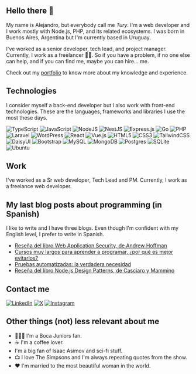 ## Hello there 👋

My name is Alejandro, but everybody call me *Tury*. I'm a web developer and I work mostly with Node.js, PHP, and its related ecosystems. I was born in Buenos Aires, Argentina but I'm currently based in Uruguay.

I've worked as a senior developer, tech lead, and project manager. Currently, I work as a freelancer 👨‍💻. So if you have a problem, if no one else can help, and if you can find me, maybe you can hire... me.

Check out my [portfolio](https://alejandro-de-luca-portfolio.vercel.app/) to know more about my knowledge and experience.


## Technologies

I consider myself a back-end developer but I also work with front-end technologies. These are the languages, frameworks and libraries I use the most these days.

![TypeScript](https://img.shields.io/badge/typescript-%23007ACC.svg?style=for-the-badge&logo=typescript&logoColor=white)
![JavaScript](https://img.shields.io/badge/javascript-%23323330.svg?style=for-the-badge&logo=javascript&logoColor=%23F7DF1E)
![NodeJS](https://img.shields.io/badge/node.js-6DA55F?style=for-the-badge&logo=node.js&logoColor=white)
![NestJS](https://img.shields.io/badge/nestjs-%23E0234E.svg?style=for-the-badge&logo=nestjs&logoColor=white)
![Express.js](https://img.shields.io/badge/express.js-%23404d59.svg?style=for-the-badge&logo=express&logoColor=%2361DAFB)
![Go](https://img.shields.io/badge/go-%2300ADD8.svg?style=for-the-badge&logo=go&logoColor=white)
![PHP](https://img.shields.io/badge/php-%23777BB4.svg?style=for-the-badge&logo=php&logoColor=white)
![Laravel](https://img.shields.io/badge/laravel-%23FF2D20.svg?style=for-the-badge&logo=laravel&logoColor=white)
![WordPress](https://img.shields.io/badge/WordPress-%23117AC9.svg?style=for-the-badge&logo=WordPress&logoColor=white)
![React](https://img.shields.io/badge/react-%2320232a.svg?style=for-the-badge&logo=react&logoColor=%2361DAFB)
![Vue.js](https://img.shields.io/badge/vuejs-%2335495e.svg?style=for-the-badge&logo=vuedotjs&logoColor=%234FC08D)
![HTML5](https://img.shields.io/badge/html5-%23E34F26.svg?style=for-the-badge&logo=html5&logoColor=white)
![CSS3](https://img.shields.io/badge/css3-%231572B6.svg?style=for-the-badge&logo=css3&logoColor=white)
![TailwindCSS](https://img.shields.io/badge/tailwindcss-%2338B2AC.svg?style=for-the-badge&logo=tailwind-css&logoColor=white)
![DaisyUI](https://img.shields.io/badge/daisyui-5A0EF8?style=for-the-badge&logo=daisyui&logoColor=white)
![Bootstrap](https://img.shields.io/badge/bootstrap-%238511FA.svg?style=for-the-badge&logo=bootstrap&logoColor=white)
![MySQL](https://img.shields.io/badge/mysql-4479A1.svg?style=for-the-badge&logo=mysql&logoColor=white)
![MongoDB](https://img.shields.io/badge/MongoDB-%234ea94b.svg?style=for-the-badge&logo=mongodb&logoColor=white)
![Postgres](https://img.shields.io/badge/postgres-%23316192.svg?style=for-the-badge&logo=postgresql&logoColor=white)
![SQLite](https://img.shields.io/badge/sqlite-%2307405e.svg?style=for-the-badge&logo=sqlite&logoColor=white)
![Ubuntu](https://img.shields.io/badge/Ubuntu-E95420?style=for-the-badge&logo=ubuntu&logoColor=white)

## Work

I've worked as a Sr web developer, Tech Lead and PM. Currently, I work as a freelance web developer.


## My last blog posts about programming (in Spanish)

I like to write and I have three blogs. Even though I'm confident with my English level, I prefer to write in Spanish.

- [Reseña del libro Web Application Security, de Andrew Hoffman](https://cronicasfreelancer.com/2024/09/11/web-application-security-review-libro/)
- [Cursos muy largos para aprender a programar, ¿por qué es mejor evitarlos?](https://cronicasfreelancer.com/2024/05/26/cursos-muy-largos-de-programacion/)
- [Pruebas automatizadas: la verdadera necesidad](https://cronicasfreelancer.com/2024/05/01/pruebas-automatizadas-la-verdadera-necesidad/)
- [Reseña del libro Node.js Design Patterns, de Casciaro y Mammino](https://cronicasfreelancer.com/2024/03/26/node-js-design-patterns-resena/)


## Contact me
[![LinkedIn](https://img.shields.io/badge/linkedin-%230077B5.svg?style=for-the-badge&logo=linkedin&logoColor=white)](https://www.linkedin.com/in/alejandro-de-luca-web-developer/)
[![X](https://img.shields.io/badge/X-%23000000.svg?style=for-the-badge&logo=X&logoColor=white)](https://twitter.com/aadeluca_)
[![Instagram](https://img.shields.io/badge/Instagram-%23E4405F.svg?style=for-the-badge&logo=Instagram&logoColor=white)](https://www.instagram.com/cronicasfreelancer)

## Other things (not) less relevant about me
- 💙💛💙 I'm a Boca Juniors fan.
- ☕ I'm a coffee lover.
- I'm a big fan of Isaac Asimov and sci-fi stuff.
- 📺 I love The Simpsons and I'm always repeating quotes from the show.
- ❤️ I'm married to the most beautiful woman in the world.

